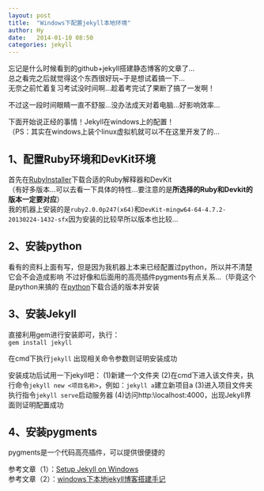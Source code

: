 ```yaml
---
layout: post
title:  "Windows下配置jekyll本地环境"
author: Hy
date:   2014-01-10 08:50
categories: jekyll
---
```


忘记是什么时候看到的github+jekyll搭建静态博客的文章了...<br />
总之看完之后就觉得这个东西很好玩~于是想试着搞一下...<br />
无奈之前忙着复习考试没时间啊...趁着考完试了果断了搞了一发啊！<br />

不过这一段时间眼睛一直不舒服...没办法成天对着电脑...好影响效率...

下面开始说正经的事情！Jekyll在windows上的配置！<br />
（PS：其实在windows上装个linux虚拟机就可以不在这里开发了的...<br />

## 1、配置Ruby环境和DevKit环境

首先在[RubyInstaller](http://rubyinstaller.org/downloads/)下载合适的Ruby解释器和DevKit<br />
（有好多版本...可以去看一下具体的特性...要注意的是**所选择的Ruby和Devkit的版本一定要对应**）<br />
我的机器上安装的是`ruby2.0.0p247(x64)`和`DevKit-mingw64-64-4.7.2-20130224-1432-sfx`因为安装的比较早所以版本也比较...

## 2、安装python

看有的资料上面有写，但是因为我机器上本来已经配置过python，所以并不清楚它会不会造成影响
不过好像和后面用的高亮插件pygments有点关系...（毕竟这个是python来搞的
在[python](http://www.python.org/getit/)下载合适的版本并安装<br />

## 3、安装Jekyll
直接利用gem进行安装即可，执行：<br />
`gem install jekyll`

在cmd下执行`jekyll` 出现相关命令参数则证明安装成功

安装成功后试用一下jekyll吧：
(1)新建一个文件夹
(2)在cmd下进入该文件夹，执行命令`jekyll new <项目名称>`，例如：`jekyll a`建立新项目a
(3)进入项目文件夹执行指令`jekyll serve`启动服务器
(4)访问http:\\localhost:4000，出现Jekyll界面则证明配置成功

## 4、安装pygments
pygments是一个代码高亮插件，可以提供很便捷的


参考文章（1）：[Setup Jekyll on Windows][refer1]<br />
参考文章（2）：[windows下本地jekyll博客搭建手记][refer2]

[refer1]: http://yizeng.me/2013/05/10/setup-jekyll-on-windows/
[refer2]: http://blog.jsfor.com/skill/2013/09/07/jekyll-local-structures-notes/

